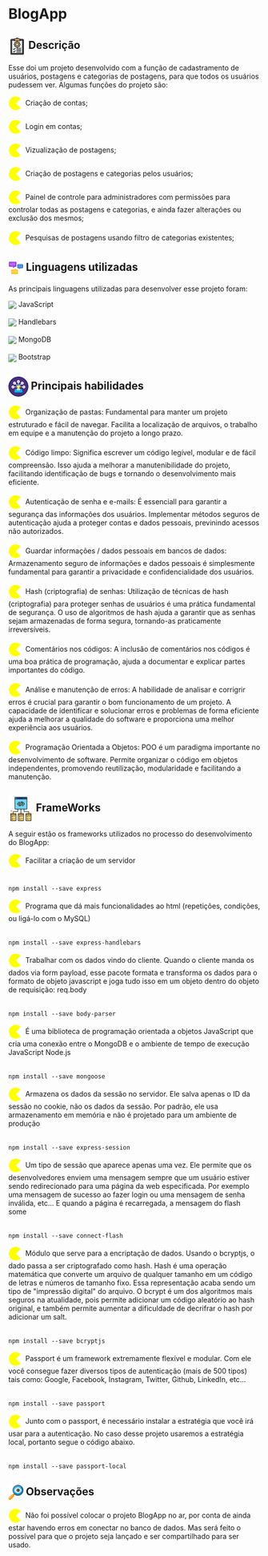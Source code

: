 # BlogApp
## <img src="./imgs/description.png" width="35px" align="center"> Descrição
Esse doi um projeto desenvolvido com a função de cadastramento de usuários, postagens e categorias de postagens, para que todos os usuários pudessem ver. Algumas funções do projeto são:
<div>
    <img width="30px" align="center" src="./imgs/pac_man.gif">
    Criação de contas;
</div>
<br>

<div>
    <img width="30px" align="center" src="./imgs/pac_man.gif">
    Login em contas;
</div>
<br>

<div>
    <img width="30px" align="center" src="./imgs/pac_man.gif">
    Vizualização de postagens;
</div>
<br>

<div>
    <img width="30px" align="center" src="./imgs/pac_man.gif">
    Criação de postagens e categorias pelos usuários;
</div>
<br>

<div>
    <img width="30px" align="center" src="./imgs/pac_man.gif">
    Painel de controle para administradores com permissões para controlar todas as postagens e categorias, e ainda fazer alterações ou exclusão dos mesmos;
</div>
<br>

<div>
    <img width="30px" align="center" src="./imgs/pac_man.gif">
    Pesquisas de postagens usando filtro de categorias existentes;
</div>

## <img src="./imgs/program_lang.png" width="30px" align="center"> Linguagens utilizadas
As principais linguagens utilizadas para desenvolver esse projeto foram:
<div>
  <img width="30px" align="center" src="https://cdn.jsdelivr.net/gh/devicons/devicon/icons/javascript/javascript-original.svg" />
  JavaScript
</div>
<br>
<div>
  <img width="30px" align="center" src="https://cdn.jsdelivr.net/gh/devicons/devicon/icons/handlebars/handlebars-original.svg" />
  Handlebars
</div>
<br>
<div>
  <img width="30px" align="center" src="https://cdn.jsdelivr.net/gh/devicons/devicon/icons/mongodb/mongodb-original.svg" />        
  MongoDB
</div>
<br>
<div>
  <img align="center" width="30px" src="https://cdn.jsdelivr.net/gh/devicons/devicon/icons/bootstrap/bootstrap-original.svg" />
  Bootstrap
</div>

## <img src="./imgs/habilities.png" width="40px" align="center"> Principais habilidades
<div>
  <img width="30px" align="center" src="./imgs/pac_man.gif">
    Organização de pastas: Fundamental para manter um projeto estruturado e fácil de navegar. Facilita a localização de arquivos, o trabalho em equipe e a manutenção do projeto a longo prazo.
</div>
<br>
<div>
  <img width="30px" align="center" src="./imgs/pac_man.gif">
    Código limpo: Significa escrever um código legível, modular e de fácil compreensão. Isso ajuda a melhorar a manutenibilidade do projeto, facilitando identificação de bugs e tornando o desenvolvimento mais eficiente.
</div>
<br>
<div>
  <img width="30px" align="center" src="./imgs/pac_man.gif">
    Autenticação de senha e e-mails: É essenciall para garantir a segurança das informações dos usuários. Implementar métodos seguros de autenticação ajuda a proteger contas e dados pessoais, previnindo acessos não autorizados.
</div>
<br>
<div>
  <img width="30px" align="center" src="./imgs/pac_man.gif">
    Guardar informações / dados pessoais em bancos de dados: Armazenamento seguro de informações e dados pessoais é simplesmente fundamental para garantir a privacidade e confidencialidade dos usuários.
</div>
<br>
<div>
  <img width="30px" align="center" src="./imgs/pac_man.gif">
    Hash (criptografia) de senhas: Utilização de técnicas de hash (criptografia) para proteger senhas de usuários é uma prática fundamental de segurança. O uso de algoritmos de hash ajuda a garantir que as senhas sejam armazenadas de forma segura, tornando-as praticamente irreversíveis.
</div>
<br>
<div>
  <img width="30px" align="center" src="./imgs/pac_man.gif">
    Comentários nos códigos: A inclusão de comentários nos códigos é uma boa prática de programação, ajuda a documentar e explicar partes importantes do código.
</div>
<br>
<div>
  <img width="30px" align="center" src="./imgs/pac_man.gif">
    Análise e manutenção de erros: A habilidade de analisar e corrigrir erros é crucial para garantir o bom funcionamento de um projeto. A capacidade de identificar e solucionar erros e problemas de forma eficiente ajuda a melhorar a qualidade do software e proporciona uma melhor experiência aos usuários.
</div>
<br>
<div>
  <img width="30px" align="center" src="./imgs/pac_man.gif">
  Programação Orientada a Objetos: POO é um paradigma importante no desenvolvimento de software. Permite organizar o código em objetos independentes, promovendo reutilização, modularidade e facilitando a manutenção.
</div>

## <img src="./imgs/frameworks.png" width="50px" align="center"> FrameWorks
A seguir estão os frameworks utilizados no processo do desenvolvimento do BlogApp:
<div>
<img width="30px" align="center" src="./imgs/pac_man.gif">
Facilitar a criação de um servidor
</div>
<br>

```shell
npm install --save express
```
<div>
<img width="30px" align="center" src="./imgs/pac_man.gif">
Programa que dá mais funcionalidades ao html (repetições, condições, ou ligá-lo com o MySQL)
</div>
<br>

```shell
npm install --save express-handlebars
```

<div>
<img width="30px" align="center" src="./imgs/pac_man.gif">
Trabalhar com os dados vindo do cliente. Quando o cliente manda os dados via form payload, esse pacote formata e transforma os dados para o formato de objeto javascript e joga tudo isso em um objeto dentro do objeto de requisição: req.body
</div>
<br>

```shell
npm install --save body-parser
```
<div>
<img width="30px" align="center" src="./imgs/pac_man.gif">
É uma biblioteca de programação orientada a objetos JavaScript que cria uma conexão entre o MongoDB e o ambiente de tempo de execução JavaScript Node.js
</div>
<br>

```shell
npm install --save mongoose
```

<div>
<img width="30px" align="center" src="./imgs/pac_man.gif">
Armazena os dados da sessão no servidor. Ele salva apenas o ID da sessão no cookie, não os dados da sessão. Por padrão, ele usa armazenamento em memória e não é projetado para um ambiente de produção
</div>
<br>

```shell
npm install --save express-session
```

<div>
<img width="30px" align="center" src="./imgs/pac_man.gif">
Um tipo de sessão que aparece apenas uma vez. Ele permite que os desenvolvedores enviem uma mensagem sempre que um usuário estiver sendo redirecionado para uma página da web especificada. Por exemplo uma mensagem de sucesso ao fazer login ou uma mensagem de senha inválida, etc... E quando a página é recarregada, a mensagem do flash some
</div> 
<br>

```shell
npm install --save connect-flash
```

<div>
<img width="30px" align="center" src="./imgs/pac_man.gif">
Módulo que serve para a encriptação de dados. Usando o bcryptjs, o dado passa a ser criptografado como hash.
Hash é uma operação matemática que converte um arquivo de qualquer tamanho em um código de letras e números de tamanho fixo. Essa representação acaba sendo um tipo de "impressão digital" do arquivo.
O bcrypt é um dos algoritmos mais seguros na atualidade, pois permite adicionar um código aleatório ao hash original, e também permite aumentar a dificuldade de decrifrar o hash por adicionar um salt.
</div> 
<br>

```shell
npm install --save bcryptjs
```
<div>
<img width="30px" align="center" src="./imgs/pac_man.gif">
Passport é um framework extremamente flexível e modular. Com ele você consegue fazer diversos tipos de autenticação (mais de 500 tipos) tais como: Google, Facebook, Instagram, Twitter, Github, LinkedIn, etc...
</div> 
<br>

```shell
npm install --save passport
```

<div>
<img width="30px" align="center" src="./imgs/pac_man.gif">
Junto com o passport, é necessário instalar a estratégia que você irá usar para a autenticação. No caso desse projeto usaremos a estratégia local, portanto segue o código abaixo.
</div>
<br>

```shell
npm install --save passport-local
```

## <img src="./imgs/observation.png" align="center" width="30px" > Observações
<div>
 <img width="30px" align="center" src="./imgs/pac_man.gif">
  Não foi possível colocar o projeto BlogApp no ar, por conta de ainda estar havendo erros em conectar no banco de dados. Mas será feito o possível para que o projeto seja lançado e ser compartilhado para ser usado.
</div>
